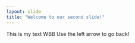 ```yaml
---
layout: slide
title: "Welcome to our second slide!"
---
```

This is my text WBB
Use the left arrow to go back!
